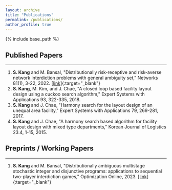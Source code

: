 ```yaml
---
layout: archive
title: "Publications"
permalink: /publications/
author_profile: true
---
```


<!-- {% if author.googlescholar %}
  You can also find my articles on <u><a href="{{author.googlescholar}}">my Google Scholar profile</a>.</u>
{% endif %} -->

{% include base_path %}

<!-- {% for post in site.publications reversed %}
  {% include archive-single.html %}
{% endfor %} -->

## Published Papers
---
1. **S. Kang** and M. Bansal, "Distributionally risk-receptive and risk-averse network interdiction problems with general ambiguity set," Networks 81(1), 3-22, 2022. [[link]](https://doi.org/10.1002/net.22114){:target="_blank"}
2. **S. Kang**, M. Kim, and J. Chae, "A closed loop based facility layout design using a cuckoo search algorithm," Expert Systems with Applications 93, 322-335, 2018.
3. **S. Kang** and J. Chae, "Harmony search for the layout design of an unequal area facility," Expert Systems with Applications 79, 269-281, 2017.
4. **S. Kang** and J. Chae, "A harmony search based algorithm for facility layout design with mixed type departments," Korean Journal of Logistics 23.4, 1-15, 2015.

## Preprints / Working Papers
---
1. **S. Kang** and M. Bansal, "Distributionally ambiguous multistage stochastic integer and disjunctive programs: applications to sequential two-player interdiction games,"
Optimization Online, 2023. [[link]](https://optimization-online.org/?p=23320){:target="_blank"}